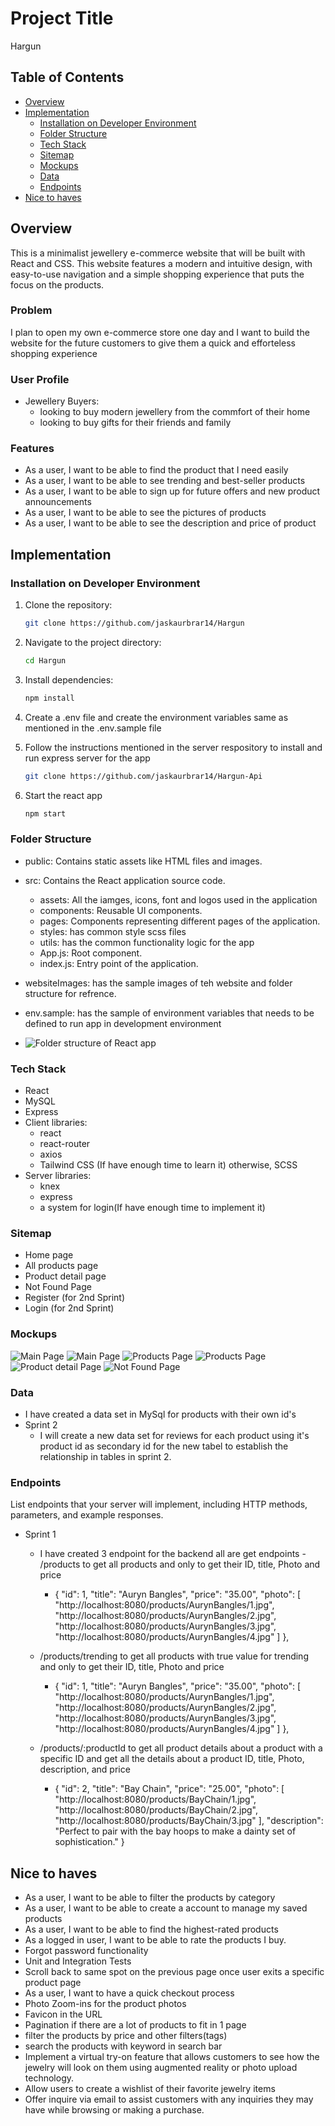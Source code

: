 # Project Title

Hargun

## Table of Contents

- [Overview](#Overview)
- [Implementation](#Implementation)
  - [Installation on Developer Environment](#Installation-on-Developer-Environment)
  - [Folder Structure](#Folder-Structure)
  - [Tech Stack](#Tech-Stack)
  - [Sitemap](#Sitemap)
  - [Mockups](#Mockups)
  - [Data](#Data)
  - [Endpoints](#Endpoints)
- [Nice to haves](#Nice-to-haves)

## Overview

This is a minimalist jewellery e-commerce website that will be built with React and CSS. This website features a modern and intuitive design, with easy-to-use navigation and a simple shopping experience that puts the focus on the products.

### Problem

I plan to open my own e-commerce store one day and I want to build the website for the future customers to give them a quick and efforteless shopping experience

### User Profile

- Jewellery Buyers:
  - looking to buy modern jewellery from the commfort of their home
  - looking to buy gifts for their friends and family

### Features

- As a user, I want to be able to find the product that I need easily
- As a user, I want to be able to see trending and best-seller products
- As a user, I want to be able to sign up for future offers and new product announcements
- As a user, I want to be able to see the pictures of products
- As a user, I want to be able to see the description and price of product

## Implementation

### Installation on Developer Environment

1. Clone the repository:

   ```bash
   git clone https://github.com/jaskaurbrar14/Hargun
   ```

2. Navigate to the project directory:

   ```bash
   cd Hargun
   ```

3. Install dependencies:

   ```bash
   npm install
   ```

4. Create a .env file and create the environment variables same as mentioned in the .env.sample file
5. Follow the instructions mentioned in the server respository to install and run express server for the app
   ```bash
   git clone https://github.com/jaskaurbrar14/Hargun-Api
   ```
6. Start the react app
   ```bash
   npm start
   ```

### Folder Structure

- public: Contains static assets like HTML files and images.
- src: Contains the React application source code.

  - assets: All the iamges, icons, font and logos used in the application
  - components: Reusable UI components.
  - pages: Components representing different pages of the application.
  - styles: has common style scss files
  - utils: has the common functionality logic for the app
  - App.js: Root component.
  - index.js: Entry point of the application.

- websiteImages: has the sample images of teh website and folder structure for refrence.
- env.sample: has the sample of environment variables that needs to be defined to run app in development environment

- ![Folder structure of React app](<websiteImages/Screenshot 2024-02-26 at 5.34.41 AM.png>)

### Tech Stack

- React
- MySQL
- Express
- Client libraries:
  - react
  - react-router
  - axios
  - Tailwind CSS (If have enough time to learn it) otherwise, SCSS
- Server libraries:
  - knex
  - express
  - a system for login(If have enough time to implement it)

### Sitemap

- Home page
- All products page
- Product detail page
- Not Found Page
- Register (for 2nd Sprint)
- Login (for 2nd Sprint)

### Mockups

![Main Page](<websiteImages/Screenshot 2024-02-26 at 4.31.59 AM.png>)
![Main Page](<websiteImages/Screenshot 2024-02-26 at 4.32.42 AM.png>)
![Products Page](<websiteImages/Screenshot 2024-02-26 at 4.32.53 AM.png>)
![Products Page](<websiteImages/Screenshot 2024-02-26 at 4.33.18 AM.png>)
![Product detail Page](<websiteImages/Screenshot 2024-02-26 at 4.33.54 AM.png>)
![Not Found Page](<websiteImages/Screenshot 2024-02-26 at 4.34.13 AM.png>)

### Data

- I have created a data set in MySql for products with their own id's
- Sprint 2
  - I will create a new data set for reviews for each product using it's product id as secondary id for the new tabel to establish the relationship in tables in sprint 2.

### Endpoints

List endpoints that your server will implement, including HTTP methods, parameters, and example responses.

- Sprint 1

  - I have created 3 endpoint for the backend all are get endpoints - /products to get all products and only to get their ID, title, Photo and price

    - {
      "id": 1,
      "title": "Auryn Bangles",
      "price": "35.00",
      "photo": [
      "http://localhost:8080/products/AurynBangles/1.jpg",
      "http://localhost:8080/products/AurynBangles/2.jpg",
      "http://localhost:8080/products/AurynBangles/3.jpg",
      "http://localhost:8080/products/AurynBangles/4.jpg"
      ]
      },

  - /products/trending to get all products with true value for trending and only to get their ID, title, Photo and price

    - {
      "id": 1,
      "title": "Auryn Bangles",
      "price": "35.00",
      "photo": [
      "http://localhost:8080/products/AurynBangles/1.jpg",
      "http://localhost:8080/products/AurynBangles/2.jpg",
      "http://localhost:8080/products/AurynBangles/3.jpg",
      "http://localhost:8080/products/AurynBangles/4.jpg"
      ]
      },

  - /products/:productId to get all product details about a product with a specific ID and get all the details about a product ID, title, Photo, description, and price
    - {
      "id": 2,
      "title": "Bay Chain",
      "price": "25.00",
      "photo": [
      "http://localhost:8080/products/BayChain/1.jpg",
      "http://localhost:8080/products/BayChain/2.jpg",
      "http://localhost:8080/products/BayChain/3.jpg"
      ],
      "description": "Perfect to pair with the bay hoops to make a dainty set of sophistication."
      }

## Nice to haves

- As a user, I want to be able to filter the products by category
- As a user, I want to be able to create a account to manage my saved products
- As a user, I want to be able to find the highest-rated products
- As a logged in user, I want to be able to rate the products I buy.
- Forgot password functionality
- Unit and Integration Tests
- Scroll back to same spot on the previous page once user exits a specific product page
- As a user, I want to have a quick checkout process
- Photo Zoom-ins for the product photos
- Favicon in the URL
- Pagination if there are a lot of products to fit in 1 page
- filter the products by price and other filters(tags)
- search the products with keyword in search bar
- Implement a virtual try-on feature that allows customers to see how the jewelry will look on them using augmented reality or photo upload technology.
- Allow users to create a wishlist of their favorite jewelry items
- Offer inquire via email to assist customers with any inquiries they may have while browsing or making a purchase.
